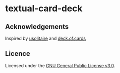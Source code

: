 # textual-card-deck

## Acknowledgements

Inspired by [usolitaire](https://github.com/eliasdorneles/usolitaire) and
[deck.of.cards](https://deck.of.cards)

## Licence

Licensed under the [GNU General Public License v3.0](LICENSE).
